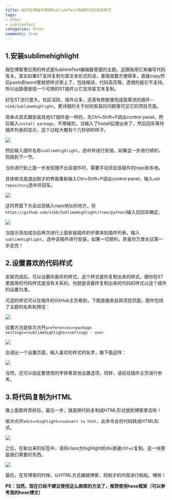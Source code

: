 ```yaml
---
title: 如何在博客中使用SublimeText风格的代码高亮样式
tags: 
- Other
- sublimeText
categories: Other
comments: true
---
```

## 1.安装sublimehighlight

我在博客里应用的样式是SublimeText编辑器里面的主题，这跟我用它来编写代码有关。其实如果ST支持复制为富文本形式的话，事情就要方便得多，直接copy然后paste到word里就把样式带上了，包括缩进，代码高亮等。遗憾的是它不支持。所以出路便是找一个可用的ST插件让它支持富文本复制。

好在ST流行度大，社区活跃，插件众多，还真有款能够完成我需求的插件--`n1k0/SublimeHighlight`。更详细的关于如何安装的问题等可见它的项目页面。

简单点其实跟安装其他ST插件是一样的，先Ctrl+Shift+P调出control panel，然后输入`install package`，不用输完，当输入了Install后便出来了，然后回车等待插件列表的显示，这个过程大概有个几秒钟的样子。

![](如何在博客中使用SublimeText风格的代码高亮样式/1-1.png)

然后输入插件名称`sublimehighlight`，选中并进行安装。如果这一步进行顺利，则跳到下一节。

当你进行到上面一步发现搜不出该插件时，需要手动添加该插件的repo到本地。

具体做法是退出刚才的界面重新输入Ctrl+Shift+P调出control panel，输入`add repository`选中并回车。

![](如何在博客中使用SublimeText风格的代码高亮样式/1-2.png)

这时界面下方会出现输入repo地址的地方，将`https://github.com/n1k0/SublimeHighlight/tree/python3`输入后回车确定。

![](如何在博客中使用SublimeText风格的代码高亮样式/1-3.png)

当提示添加成功后再次进行上面安装插件的步骤来到插件列表，输入`sublimehighlight`，选中该插件进行安装，如果一切顺利，恭喜你万里长征第一步走完！

## 2.设置喜欢的代码样式

安装完成后，可以设置你喜欢的样式，这个样式是你复制出来的样式，跟你在ST里面用的代码样式是没有关系的。也就是说最终复制出来的代码的样式以这个插件的设置为准。

可选的样式可以在插件的GitHub主页看到，下图直接来自其项目页面，图中包括了主题的名称和预览：

![](如何在博客中使用SublimeText风格的代码高亮样式/1-4.png)

设置方法是依次点开`preferences=>package settings=>sublimehighlight=>settings - user`

![](如何在博客中使用SublimeText风格的代码高亮样式/1-5.png)

会调出一个设置页面，输入喜欢的样式的名字，像下面这样：

![](如何在博客中使用SublimeText风格的代码高亮样式/1-6.png)

当然，还可以指定要使用的字体等其他设置选项，同样，请前往插件主页进行参考。

## 3.将代码复制为HTML

像上面那样弄好后，最后一步，就是把代码复制成HTML形式放到博客里去啦！

依次点开`edit=>highlight=>convert to html`，此命令会将代码转成HTML形式。

![](如何在博客中使用SublimeText风格的代码高亮样式/1-7.png)

之后，在新出来的标签中，请将class为highlight的div直接ctrl+c复制。这一块便是我们需要的东西。

![](如何在博客中使用SublimeText风格的代码高亮样式/1-8.png)

最后，在写博客的时候，以HTML方式编辑博客，将刚才的内容进行粘贴。噢啦！

**PS：当然，现在已经不建议使用这么麻烦的方法了，推荐使用hexo框架（可以参考我的hexo博文）**
